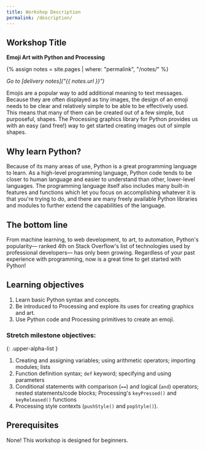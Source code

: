 ```yaml
---
title: Workshop Description
permalink: /description/
---
```



## Workshop Title

**Emoji Art with Python and Processing**

{% assign notes = site.pages | where: "permalink", "/notes/" %}

_Go to [delivery notes]("{{ notes.url }}")_

Emojis are a popular way to add additional meaning to text messages. Because they are often displayed as tiny images, the design of an emoji needs to be clear and relatively simple to be able to be effectively used. This means that many of them can be created out of a few simple, but purposeful, shapes. The Processing graphics library for Python provides us with an easy (and free!) way to get started creating images out of simple shapes.

## Why learn Python?

Because of its many areas of use, Python is a great programming language to learn. As a high-level programming language, Python code tends to be closer to human language and easier to understand than other, lower-level languages. The programming language itself also includes many built-in features and functions which let you focus on accomplishing whatever it is that you're trying to do, and there are many freely available Python libraries and modules to further extend the capabilities of the language. 

## The bottom line

From machine learning, to web development, to art, to automation, Python's popularity— ranked 4th on Stack Overflow's list of technologies used by professional developers— has only been growing. Regardless of your past experience with programming, now is a great time to get started with Python!

## Learning objectives

1. Learn basic Python syntax and concepts.
1. Be introduced to Processing and explore its uses for creating graphics and art.
1. Use Python code and Processing primitives to create an emoji.

### Stretch milestone objectives:

{: .upper-alpha-list }
1. Creating and assigning variables; using arithmetic operators; importing modules; lists
1. Function definition syntax; `def` keyword; specifying and using parameters
1. Conditional statements with comparison (`==`) and logical (`and`) operators; nested statements/code blocks; Processing's `keyPressed()` and `keyReleased()` functions
1. Processing style contexts (`pushStyle()` and `popStyle()`).

## Prerequisites

None! This workshop is designed for beginners.